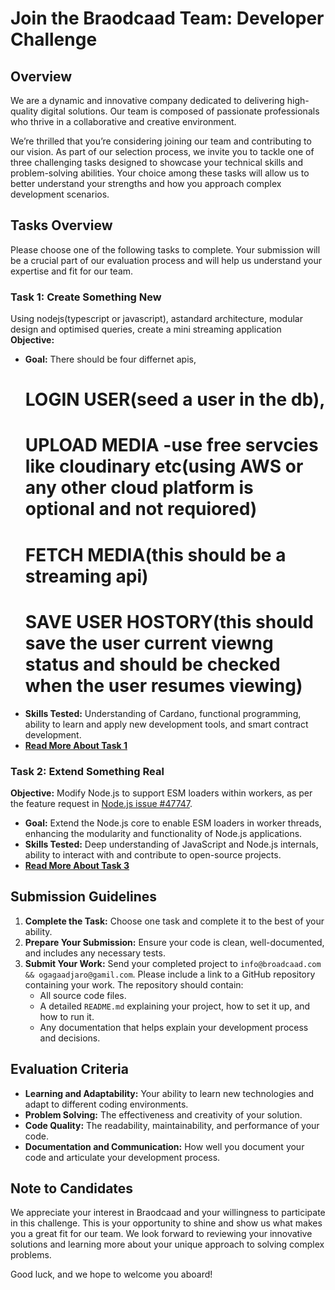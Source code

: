 # Join the Braodcaad Team: Developer Challenge

## Overview

We are a dynamic and innovative company dedicated to delivering high-quality digital solutions. 
Our team is composed of passionate professionals who thrive in a collaborative and creative environment.

We’re thrilled that you’re considering joining our team and contributing
to our vision. As part of our selection process, we invite you to tackle
one of three challenging tasks designed to showcase your technical
skills and problem-solving abilities. Your choice among these tasks will
allow us to better understand your strengths and how you approach
complex development scenarios.

## Tasks Overview
Please choose one of the following tasks to complete. Your submission
will be a crucial part of our evaluation process and will help us
understand your expertise and fit for our team.

### Task 1: Create Something New
Using nodejs(typescript or javascript), astandard architecture, modular design and optimised queries, create a mini streaming application
**Objective:** 
  - **Goal:** There should be four differnet apis, 
    # LOGIN USER(seed a user in the db),
    # UPLOAD MEDIA -use free servcies like cloudinary etc(using AWS or any other cloud platform is optional and not requiored)
    # FETCH MEDIA(this should be a streaming api)
    # SAVE USER HOSTORY(this should save the user current viewng status and should be checked when the user resumes viewing)
  - **Skills Tested:** Understanding of Cardano, functional programming,
    ability to learn and apply new development tools, and smart contract
    development.
  - **[Read More About Task 1](assignment1/README.md)**

### Task 2: Extend Something Real
**Objective:** Modify Node.js to support ESM loaders within workers, as
per the feature request in [Node.js issue
\#47747](https://github.com/nodejs/node/issues/47747).

  - **Goal:** Extend the Node.js core to enable ESM loaders in worker
    threads, enhancing the modularity and functionality of Node.js
    applications.
  - **Skills Tested:** Deep understanding of JavaScript and Node.js
    internals, ability to interact with and contribute to open-source
    projects.
  - **[Read More About Task 3](assignment3/README.md)**

## Submission Guidelines

1.  **Complete the Task:** Choose one task and complete it to the best
    of your ability.
2.  **Prepare Your Submission:** Ensure your code is clean,
    well-documented, and includes any necessary tests.
3.  **Submit Your Work:** Send your completed project to `info@broadcaad.com && ogagaadjaro@gamil.com`.
    Please include a link to a GitHub repository containing your work.
    The repository should contain:
      - All source code files.
      - A detailed `README.md` explaining your project, how to set it
        up, and how to run it.
      - Any documentation that helps explain your development process
        and decisions.

## Evaluation Criteria

  - **Learning and Adaptability:** Your ability to learn new
    technologies and adapt to different coding environments.
  - **Problem Solving:** The effectiveness and creativity of your
    solution.
  - **Code Quality:** The readability, maintainability, and performance
    of your code.
  - **Documentation and Communication:** How well you document your code
    and articulate your development process.

## Note to Candidates

We appreciate your interest in Braodcaad and your willingness to participate
in this challenge. This is your opportunity to shine and show us what
makes you a great fit for our team. We look forward to reviewing your
innovative solutions and learning more about your unique approach to
solving complex problems.

Good luck, and we hope to welcome you aboard\!
